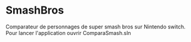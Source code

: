 # SmashBros
Comparateur de personnages de super smash bros sur Nintendo switch.
Pour lancer l'application ouvrir ComparaSmash.sln

